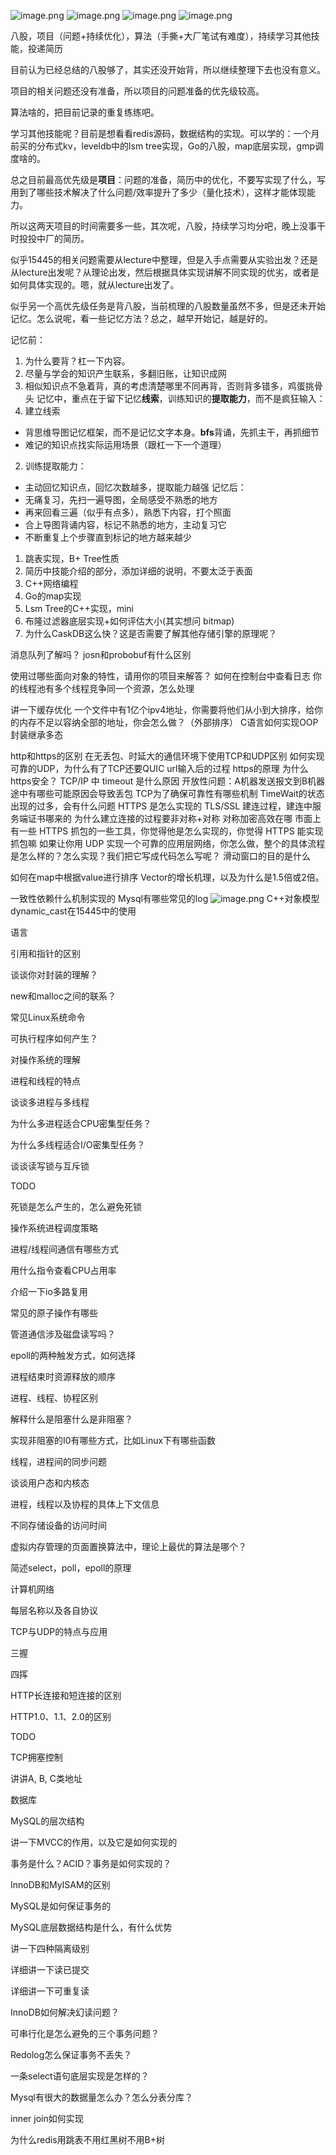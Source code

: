 ![image.png](https://raw.githubusercontent.com/ren77281/pigco-image/main/img/202409240904363.png)
![image.png](https://raw.githubusercontent.com/ren77281/pigco-image/main/img/202409240911893.png)
![image.png](https://raw.githubusercontent.com/ren77281/pigco-image/main/img/202409262055322.png)
![image.png](https://raw.githubusercontent.com/ren77281/pigco-image/main/img/202409262056415.png)


八股，项目（问题+持续优化），算法（手撕+大厂笔试有难度），持续学习其他技能，投递简历

目前认为已经总结的八股够了，其实还没开始背，所以继续整理下去也没有意义。

项目的相关问题还没有准备，所以项目的问题准备的优先级较高。

算法啥的，把目前记录的重复练练吧。

学习其他技能呢？目前是想看看redis源码，数据结构的实现。可以学的：一个月前买的分布式kv，leveldb中的lsm tree实现，Go的八股，map底层实现，gmp调度啥的。

总之目前最高优先级是**项目**：问题的准备，简历中的优化，不要写实现了什么，写用到了哪些技术解决了什么问题/效率提升了多少（量化技术），这样才能体现能力。

所以这两天项目的时间需要多一些，其次呢，八股，持续学习均分吧，晚上没事干时投投中厂的简历。

似乎15445的相关问题需要从lecture中整理，但是入手点需要从实验出发？还是从lecture出发呢？从理论出发，然后根据具体实现讲解不同实现的优劣，或者是如何具体实现的。嗯，就从lecture出发了。

似乎另一个高优先级任务是背八股，当前梳理的八股数量虽然不多，但是还未开始记忆。怎么说呢，看一些记忆方法？总之，越早开始记，越是好的。

记忆前：
1. 为什么要背？杠一下内容。
2. 尽量与学会的知识产生联系，多翻旧账，让知识成网
3. 相似知识点不急着背，真的考虑清楚哪里不同再背，否则背多错多，鸡蛋挑骨头
记忆中，重点在于留下记忆**线索**，训练知识的**提取能力**，而不是疯狂输入：
1. 建立线索
  - 背思维导图记忆框架，而不是记忆文字本身。**bfs**背诵，先抓主干，再抓细节
  - 难记的知识点找实际运用场景（跟杠一下一个道理）
2. 训练提取能力：
  - 主动回忆知识点，回忆次数越多，提取能力越强
记忆后：
- 无痛复习，先扫一遍导图，全局感受不熟悉的地方
- 再来回看三遍（似乎有点多），熟悉下内容，打个照面
- 合上导图背诵内容，标记不熟悉的地方，主动复习它
- 不断重复上个步骤直到标记的地方越来越少


1. 跳表实现，B+ Tree性质
2. 简历中技能介绍的部分，添加详细的说明，不要太泛于表面
3. C++网络编程
4. Go的map实现
5. Lsm Tree的C++实现，mini
6. 布隆过滤器底层实现+如何评估大小(其实想问 bitmap)
7. 为什么CaskDB这么快？这是否需要了解其他存储引擎的原理呢？


消息队列了解吗？
josn和probobuf有什么区别

使用过哪些面向对象的特性，请用你的项目来解答？
如何在控制台中查看日志
你的线程池有多个线程竞争同一个资源，怎么处理

讲一下缓存优化
一个文件中有1亿个ipv4地址，你需要将他们从小到大排序，给你的内存不足以容纳全部的地址，你会怎么做？（外部排序）
C语言如何实现OOP封装继承多态

http和https的区别
在无丢包、时延大的通信环境下使用TCP和UDP区别
如何实现可靠的UDP，为什么有了TCP还要QUIC
url输入后的过程
https的原理
为什么https安全？
TCP/IP 中 timeout 是什么原因
开放性问题：A机器发送报文到B机器途中有哪些可能原因会导致丢包
TCP为了确保可靠性有哪些机制
TimeWait的状态出现的过多，会有什么问题
HTTPS 是怎么实现的 
TLS/SSL 建连过程，建连中服务端证书哪来的
为什么建立连接的过程要非对称+对称
对称加密高效在哪
市面上有一些 HTTPS 抓包的一些工具，你觉得他是怎么实现的，你觉得 HTTPS 能实现抓包嘛
如果让你用 UDP 实现一个可靠的应用层网络，你怎么做，整个的具体流程是怎么样的？怎么实现？我们把它写成代码怎么写呢？
滑动窗口的目的是什么


如何在map中根据value进行排序
Vector的增长机理，以及为什么是1.5倍或2倍。

一致性依赖什么机制实现的
Mysql有哪些常见的log
![image.png](https://raw.githubusercontent.com/ren77281/pigco-image/main/img/202409161443669.png)
C++对象模型
dynamic_cast在15445中的使用

语言

引用和指针的区别

谈谈你对封装的理解？

new和malloc之间的联系？

常见Linux系统命令

可执行程序如何产生？

对操作系统的理解

进程和线程的特点

谈谈多进程与多线程

为什么多进程适合CPU密集型任务？

为什么多线程适合I/O密集型任务？

谈谈读写锁与互斥锁

TODO

死锁是怎么产生的，怎么避免死锁

操作系统进程调度策略

进程/线程间通信有哪些方式

用什么指令查看CPU占用率

介绍一下io多路复用

常见的原子操作有哪些

管道通信涉及磁盘读写吗？

epoll的两种触发方式，如何选择

进程结束时资源释放的顺序

进程、线程、协程区别

解释什么是阻塞什么是非阻塞？

实现非阻塞的I0有哪些方式，比如Linux下有哪些函数

线程，进程间的同步问题

谈谈用户态和内核态

进程，线程以及协程的具体上下文信息

不同存储设备的访问时间

虚拟内存管理的页面置换算法中，理论上最优的算法是哪个？

简述select，poll，epoll的原理

计算机网络

每层名称以及各自协议

TCP与UDP的特点与应用

三握

四挥

HTTP长连接和短连接的区别

HTTP1.0、1.1、2.0的区别

TODO

TCP拥塞控制

讲讲A, B, C类地址

数据库

MySQL的层次结构

讲一下MVCC的作用，以及它是如何实现的

事务是什么？ACID？事务是如何实现的？

InnoDB和MyISAM的区别

MySQL是如何保证事务的

MySQL底层数据结构是什么，有什么优势

讲一下四种隔离级别

详细讲一下读已提交

详细讲一下可重复读

InnoDB如何解决幻读问题？

可串行化是怎么避免的三个事务问题？

Redolog怎么保证事务不丢失？

一条select语句底层实现是怎样的？

Mysql有很大的数据量怎么办？怎么分表分库？

inner join如何实现

为什么redis用跳表不用红黑树不用B+树